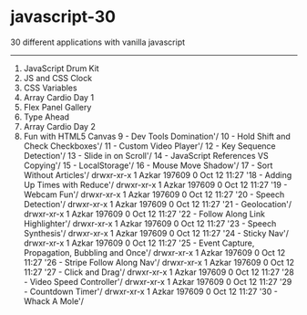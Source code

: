 # javascript-30
30 different applications with vanilla javascript
***
1.  JavaScript Drum Kit
2.  JS and CSS Clock
3.  CSS Variables
4.  Array Cardio Day 1
5.  Flex Panel Gallery
6.  Type Ahead
7.  Array Cardio Day 2
8.  Fun with HTML5 Canvas
9 - Dev Tools Domination'/
10 - Hold Shift and Check Checkboxes'/
11 - Custom Video Player'/
12 - Key Sequence Detection'/
13 - Slide in on Scroll'/
14 - JavaScript References VS Copying'/
15 - LocalStorage'/
16 - Mouse Move Shadow'/
17 - Sort Without Articles'/
drwxr-xr-x 1 Azkar 197609  0 Oct 12 11:27 '18 - Adding Up Times with Reduce'/
drwxr-xr-x 1 Azkar 197609  0 Oct 12 11:27 '19 - Webcam Fun'/
drwxr-xr-x 1 Azkar 197609  0 Oct 12 11:27 '20 - Speech Detection'/
drwxr-xr-x 1 Azkar 197609  0 Oct 12 11:27 '21 - Geolocation'/
drwxr-xr-x 1 Azkar 197609  0 Oct 12 11:27 '22 - Follow Along Link Highlighter'/
drwxr-xr-x 1 Azkar 197609  0 Oct 12 11:27 '23 - Speech Synthesis'/
drwxr-xr-x 1 Azkar 197609  0 Oct 12 11:27 '24 - Sticky Nav'/
drwxr-xr-x 1 Azkar 197609  0 Oct 12 11:27 '25 - Event Capture, Propagation, Bubbling and Once'/
drwxr-xr-x 1 Azkar 197609  0 Oct 12 11:27 '26 - Stripe Follow Along Nav'/
drwxr-xr-x 1 Azkar 197609  0 Oct 12 11:27 '27 - Click and Drag'/
drwxr-xr-x 1 Azkar 197609  0 Oct 12 11:27 '28 - Video Speed Controller'/
drwxr-xr-x 1 Azkar 197609  0 Oct 12 11:27 '29 - Countdown Timer'/
drwxr-xr-x 1 Azkar 197609  0 Oct 12 11:27 '30 - Whack A Mole'/
